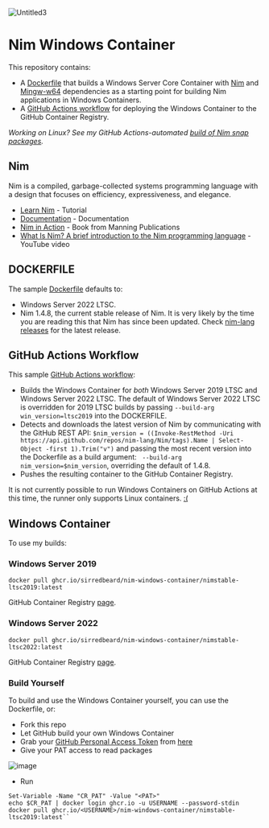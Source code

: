 ![Untitled3](https://user-images.githubusercontent.com/33820650/135938247-73d13189-29bd-4da0-a914-732b9145dce8.png)

# Nim Windows Container

This repository contains:

* A [Dockerfile](https://github.com/sirredbeard/nim-windows-container/blob/main/Dockerfile) that builds a Windows Server Core Container with [Nim](https://nim-lang.org/) and [Mingw-w64](https://www.mingw-w64.org/) dependencies as a starting point for building Nim applications in Windows Containers.
* A [GitHub Actions workflow](https://github.com/sirredbeard/nim-windows-container/blob/main/.github/workflows/stable.yml) for deploying the Windows Container to the GitHub Container Registry.

*Working on Linux? See my GitHub Actions-automated [build of Nim snap packages](https://github.com/sirredbeard/nim_lang_snap).*

## Nim

Nim is a compiled, garbage-collected systems programming language with a design that focuses on efficiency, expressiveness, and elegance.

* [Learn Nim](https://nim-lang.org/learn.html) - Tutorial
* [Documentation](https://nim-lang.org/documentation.html) - Documentation
* [Nim in Action](https://www.manning.com/books/nim-in-action) - Book from Manning Publications
* [What Is Nim? A brief introduction to the Nim programming language](https://www.youtube.com/watch?v=nKTLsUF9oyU) - YouTube video

## DOCKERFILE

The sample [Dockerfile](https://github.com/sirredbeard/nim-windows-container/blob/main/Dockerfile) defaults to:

* Windows Server 2022 LTSC.
* Nim 1.4.8, the current stable release of Nim. It is very likely by the time you are reading this that Nim has since been updated. Check [nim-lang releases](https://github.com/nim-lang/Nim/releases) for the latest release.

## GitHub Actions Workflow

This sample [GitHub Actions workflow](https://github.com/sirredbeard/nim-windows-container/blob/main/.github/workflows/stable.yml):

* Builds the Windows Container for *both* Windows Server 2019 LTSC and Windows Server 2022 LTSC. The default of Windows Server 2022 LTSC is overridden for 2019 LTSC builds by passing `--build-arg win_version=ltsc2019` into the DOCKERFILE.
* Detects and downloads the latest version of Nim by communicating with the GitHub REST API: ` $nim_version = ((Invoke-RestMethod -Uri https://api.github.com/repos/nim-lang/Nim/tags).Name | Select-Object -first 1).Trim("v") ` and passing the most recent version into the Dockerfile as a build argument: `
--build-arg nim_version=$nim_version`, overriding the default of 1.4.8.
* Pushes the resulting container to the GitHub Container Registry.

It is not currently possible to run Windows Containers on GitHub Actions at this time, the runner only supports Linux containers. [:(](https://github.com/actions/runner/issues/1402)

## Windows Container

To use my builds:

### Windows Server 2019

`docker pull ghcr.io/sirredbeard/nim-windows-container/nimstable-ltsc2019:latest`

GitHub Container Registry [page](https://github.com/sirredbeard/nim-windows-container/pkgs/container/nim-windows-container%2Fnimstable-ltsc2019).

### Windows Server 2022

`docker pull ghcr.io/sirredbeard/nim-windows-container/nimstable-ltsc2022:latest`

GitHub Container Registry [page](https://github.com/sirredbeard/nim-windows-container/pkgs/container/nim-windows-container%2Fnimstable-ltsc2022).

### Build Yourself 

To build and use the Windows Container yourself, you can use the Dockerfile, or:

* Fork this repo
* Let GitHub build your own Windows Container
* Grab your [GitHub Personal Access Token](https://docs.github.com/en/authentication/keeping-your-account-and-data-secure/creating-a-personal-access-token) from [here](https://github.com/settings/tokens)
* Give your PAT access to read packages

![image](https://user-images.githubusercontent.com/33820650/135933784-450c5f7f-972e-472e-ab87-7e72532803b7.png)
* Run
```
Set-Variable -Name "CR_PAT" -Value "<PAT>"
echo $CR_PAT | docker login ghcr.io -u USERNAME --password-stdin
docker pull ghcr.io/<USERNAME>/nim-windows-container/nimstable-ltsc2019:latest``
